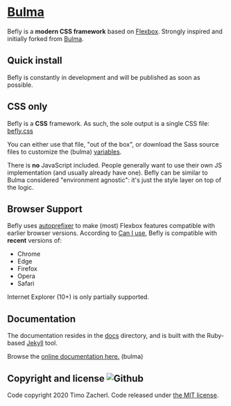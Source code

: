 # [Bulma](https://bulma.io)

Befly is a **modern CSS framework** based on [Flexbox](https://developer.mozilla.org/en-US/docs/Web/CSS/CSS_Flexible_Box_Layout/Using_CSS_flexible_boxes). Strongly inspired and initially forked from [Bulma](https://github.com/jgthms/bulma).

## Quick install

Befly is constantly in development and will be published as soon as possible.

## CSS only

Befly is a **CSS** framework. As such, the sole output is a single CSS file: [befly.css](https://github.com/dualstackio/befly/blob/master/css/befly.css)

You can either use that file, "out of the box", or download the Sass source files to customize the (bulma) [variables](https://bulma.io/documentation/overview/variables/).

There is **no** JavaScript included. People generally want to use their own JS implementation (and usually already have one). Befly can be similar to Bulma considered "environment agnostic": it's just the style layer on top of the logic.

## Browser Support

Befly uses [autoprefixer](https://github.com/postcss/autoprefixer) to make (most) Flexbox features compatible with earlier browser versions. According to [Can I use](https://caniuse.com/#feat=flexbox), Befly is compatible with **recent** versions of:

- Chrome
- Edge
- Firefox
- Opera
- Safari

Internet Explorer (10+) is only partially supported.

## Documentation

The documentation resides in the [docs](docs) directory, and is built with the Ruby-based [Jekyll](https://jekyllrb.com/) tool.

Browse the [online documentation here.](https://bulma.io/documentation/overview/start/) (bulma)

## Copyright and license ![Github](https://img.shields.io/github/license/jgthms/bulma?logo=Github)

Code copyright 2020 Timo Zacherl. Code released under [the MIT license](https://github.com/jgthms/bulma/blob/master/LICENSE).
